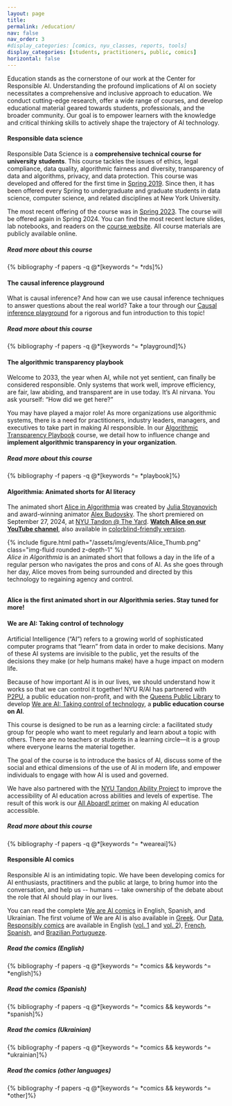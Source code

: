 ```yaml
---
layout: page
title:
permalink: /education/
nav: false
nav_order: 3
#display_categories: [comics, nyu_classes, reports, tools]
display_categories: [students, practitioners, public, comics]
horizontal: false
---
```


<div id="banner-other" style="background-image: url('{{ "/assets/img/banner/Education_Banner.png" | relative_url }}');"></div>

<!-- <h3 class="category" id="education">Education</h3> -->

Education stands as the cornerstone of our work at the Center for
Responsible AI. Understanding the profound implications of AI on
society necessitates a comprehensive and inclusive approach to
education. We conduct cutting-edge research, offer a wide range of
courses, and develop educational material geared towards students,
professionals, and the broader community. Our goal is to empower
learners with the knowledge and critical thinking skills to actively
shape the trajectory of AI technology.

<h4 class="category" id="rds">Responsible data science</h4>

Responsible Data Science is a **comprehensive technical course for
university students**.  This course tackles the issues of ethics,
legal compliance, data quality, algorithmic fairness and diversity,
transparency of data and algorithms, privacy, and data
protection. This course was developed and offered for the first time
in [Spring 2019](https://dataresponsibly.github.io/courses/spring19).
Since then, it has been offered every Spring to undergraduate and
graduate students in data science, computer science, and related
disciplines at New York University.

The most recent offering of the course was in [Spring
2023](https://dataresponsibly.github.io/rds23/).  The course will be
offered again in Spring 2024. You can find the most recent lecture
slides, lab notebooks, and readers on the [course
website](https://dataresponsibly.github.io/rds/).  All course
materials are publicly available online.

<h5>Read more about this course</h5>

<div class="publications"> 
{% bibliography -f papers -q @*[keywords ^= *rds]%}
</div>

<h4 class="category" id="playground">The causal inference playground</h4>

What is causal inference? And how can we use causal inference
techniques to answer questions about the real world?  Take a tour
through our [Causal inference
playground](https://r-ai.co/ci-playground)
for a rigorous and fun introduction to this topic!

<h5>Read more about this course</h5>

<div class="publications"> 
{% bibliography -f papers -q @*[keywords ^= *playground]%}
</div>

<h4 class="category" id="playbook">The algorithmic transparency playbook</h4>

Welcome to 2033, the year when AI, while not yet sentient, can finally
be considered responsible. Only systems that work well, improve
efficiency, are fair, law abiding, and transparent are in use
today. It’s AI nirvana. You ask yourself: “How did we get here?”

You may have played a major role! As more organizations use
algorithmic systems, there is a need for practitioners, industry
leaders, managers, and executives to take part in making AI
responsible. In our [Algorithmic Transparency
Playbook](https://dataresponsibly.github.io/algorithmic-transparency-playbook/)
course, we detail how to influence change and **implement algorithmic
transparency in your organization**.

<h5><b>Read more about this course</b></h5>

<div class="publications"> 
{% bibliography -f papers -q @*[keywords ^= *playbook]%}
</div>

<h4 class="category" id="algorithmia">Algorithmia: Animated shorts for AI literacy</h4>

The animated short [Alice in Algorithmia](https://r-ai.co/alice) was created by [Julia Stoyanovich](https://airesponsibly.net/people/julia/) and award-winning animator [Alex Budovsky](https://vimeo.com/user11354572). The short premiered on September 27, 2024, at [NYU Tandon @ The Yard](https://engineering.nyu.edu/research/nyu-tandon-yard). **[Watch Alice on our YouTube channel](https://r-ai.co/alice)**, also available in [colorblind-friendly version](https://r-ai.co/alice_blue).

<div class="container">
  <div class="row mt-3">
    <div class="col-sm mt-3 mt-md-0">
    {% include figure.html path="/assets/img/events/Alice_Thumb.png" class="img-fluid rounded z-depth-1" %}
    </div>
    <div class="col-sm mt-3 mt-md-0">
    <i>Alice in Algorithmia</i> is an animated short that follows a day in the life of a regular person who navigates the pros and cons of AI. As she goes through her day, Alice moves from being surrounded and directed by this technology to regaining agency and control. 
    </div>
  </div>
</div>
<br>

**Alice is the first animated short in our Algorithmia series.  Stay tuned for more!**

<h4 class="category" id="weareai">We are AI: Taking control of technology</h4>

Artificial Intelligence (“AI”) refers to a growing world of
sophisticated computer programs that “learn” from data in order to
make decisions. Many of these AI systems are invisible to the public,
yet the results of the decisions they make (or help humans make) have
a huge impact on modern life.

Because of how important AI is in our lives, we should understand how
it works so that we can control it together!  NYU R/AI has partnered
with [P2PU](https://www.p2pu.org/en/), a public education non-profit,
and with the [Queens Public
Library](https://www.queenslibrary.org/about-us/news-media/blog/2482)
to develop [We are AI: Taking control of
technology](https://r-ai.co/We-are-AI), a **public
education course on AI**.

This course is designed to be run as a learning circle: a facilitated
study group for people who want to meet regularly and learn about a
topic with others. There are no teachers or students in a learning
circle—it is a group where everyone learns the material together.

The goal of the course is to introduce the basics of AI, discuss some
of the social and ethical dimensions of the use of AI in modern life,
and empower individuals to engage with how AI is used and governed.

We have also partnered with the [NYU Tandon Ability
Project](http://ability.nyu.edu/) to improve the accessibility of AI
education across abilities and levels of expertise.  The result of
this work is our [All Aboard! primer](http://r-ai.co/AllAboard) on
making AI education accessible.

<h5><b>Read more about this course</b></h5>

<div class="publications"> 
{% bibliography -f papers -q @*[keywords ^= *weareai]%}
</div>

<h4 class="category" id="comics">Responsible AI comics</h4>

Responsible AI is an intimidating topic.  We have been developing
comics for AI enthusiasts, practitiners and the public at large, to
bring humor into the conversation, and help us -- humans -- take
ownership of the debate about the role that AI should play in our
lives.

You can read the complete [We are AI
comics](https://r-ai.co/WeAreAI_ComicsSeries) in English, Spanish, and Ukrainian.
The first volume of We are AI is also available in
[Greek](https://dataresponsibly.github.io/comics/we-are-ai/Vol1_gk.pdf). Our
[Data, Responsibly comics](https://dataresponsibly.github.io/comics/)
are available in English
([vol. 1](https://dataresponsibly.github.io/comics/vol1/mirror_en.pdf)
and
[vol. 2](https://dataresponsibly.github.io/comics/vol2/fairness_en.pdf)),
[French](https://dataresponsibly.github.io/comics/vol1/mirror_fr.pdf),
[Spanish](https://dataresponsibly.github.io/comics/vol1/mirror_es.pdf),
and [Brazilian
Portugueze](https://dataresponsibly.github.io/comics/vol1/mirror_br.pdf).


<h5><b>Read the comics (English)</b></h5>

<div class="publications-div"> 
{% bibliography -f papers -q @*[keywords ^= *comics && keywords ^= *english]%}
</div>

<p><h5><b>Read the comics (Spanish)</b></h5>
<div class="publications-div"> 
{% bibliography -f papers -q @*[keywords ^= *comics && keywords ^= *spanish]%}
</div>

<p><h5><b>Read the comics (Ukrainian)</b></h5>
<div class="publications-div"> 
{% bibliography -f papers -q @*[keywords ^= *comics && keywords ^= *ukrainian]%}
</div>

<p><h5><b>Read the comics (other languages)</b></h5>
<div class="publications-div"> 
{% bibliography -f papers -q @*[keywords ^= *comics && keywords ^= *other]%}
</div>
